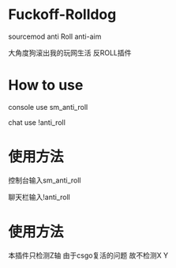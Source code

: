 # Fuckoff-Rolldog
sourcemod anti Roll anti-aim

大角度狗滚出我的玩网生活
反ROLL插件

# How to use
console use sm_anti_roll

chat use !anti_roll

# 使用方法
控制台输入sm_anti_roll

聊天栏输入!anti_roll

# 使用方法
本插件只检测Z轴 由于csgo复活的问题 故不检测X Y
